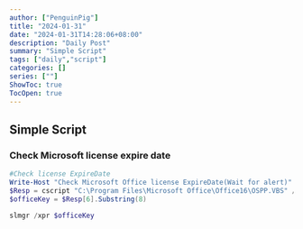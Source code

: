 ```yaml
---
author: ["PenguinPig"]
title: "2024-01-31"
date: "2024-01-31T14:28:06+08:00"
description: "Daily Post"
summary: "Simple Script"
tags: ["daily","script"]
categories: []
series: [""]
ShowToc: true
TocOpen: true
---
```


## Simple Script

### Check Microsoft license expire date

```powershell
#Check license ExpireDate
Write-Host "Check Microsoft Office license ExpireDate(Wait for alert)"
$Resp = cscript "C:\Program Files\Microsoft Office\Office16\OSPP.VBS" /dstatus
$officeKey = $Resp[6].Substring(8)

slmgr /xpr $officeKey
```